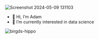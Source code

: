 
![Screenshot 2024-05-09 131103](https://github.com/usradam/usradam/assets/147444558/a298e7e0-381f-4864-be43-440a407919a6)

- 👋 Hi, I’m Adam  
- 👀 I’m currently interested in data science

![birgds-hippo](https://github.com/usradam/usradam/assets/147444558/9efe8222-926b-445e-9122-b23461c703d6)


<!---
usradam/usradam is a ✨ special ✨ repository because its `README.md` (this file) appears on your GitHub profile.
You can click the Preview link to take a look at your changes.
--->

